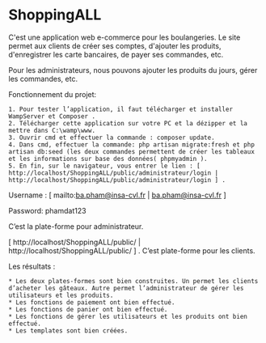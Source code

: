 # ShoppingALL

C'est une application web e-commerce pour les boulangeries.
Le site permet aux clients de créer ses comptes, d'ajouter les produits, d'enregistrer les carte bancaires, de payer ses commandes, etc.

Pour les administrateurs, nous pouvons ajouter les produits du jours, gérer les commandes, etc.

    
Fonctionnement du projet:

    1. Pour tester l’application, il faut télécharger et installer WampServer et Composer . 
    2. Télécharger cette application sur votre PC et la dézipper et la mettre dans C:\wamp\www. 
    3. Ouvrir cmd et effectuer la commande : composer update. 
    4. Dans cmd, effectuer la commande: php artisan migrate:fresh et php artisan db:seed (les deux commandes permettent de créer les tableaux et les informations sur base des données( phpmyadmin ). 
    5. En fin, sur le navigateur, vous entrer le lien : [ http://localhost/ShoppingALL/public/administrateur/login | http://localhost/ShoppingALL/public/administrateur/login ] . 



Username : [ mailto:ba.pham@insa-cvl.fr | ba.pham@insa-cvl.fr ] 

Password: phamdat123 

C’est la plate-forme pour administrateur. 



[ http://localhost/ShoppingALL/public/ | http://localhost/ShoppingALL/public/ ] . C’est plate-forme pour les clients. 


Les résultats : 

    * Les deux plates-formes sont bien construites. Un permet les clients d’acheter les gâteaux. Autre permet l’administrateur de gérer les utilisateurs et les produits.
    * Les fonctions de paiement ont bien effectué. 
    * Les fonctions de panier ont bien effectué. 
    * Les fonctions de gérer les utilisateurs et les produits ont bien effectué. 
    * Les templates sont bien créées. 
